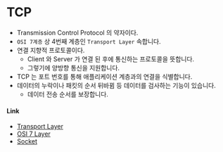 # TCP
  - Transmission Control Protocol 의 약자이다.
  - `OSI 7계층` 상 4번째 계층인 `Transport Layer` 속합니다.
  - 연결 지향적 프로토콜이다.
    - Client 와 Server 가 연결 된 후에 통신하는 프로토콜을 뜻합니다. 
    - 그렇기에 양방향 통신을 지원합니다.
  - TCP 는 포트 번호를 통해 애플리케이션 계층과의 연결을 식별합니다.
  - 데이터의 누락이나 패킷의 순서 뒤바뀜 등 데이터를 검사하는 기능이 있습니다.
    - 데이터 전송 순서를 보장합니다.

#### Link
  - [Transport Layer](/protocol/transport-layer.md)
  - [OSI 7 Layer](/protocol/osi-7-layer.md)
  - [Socket](/protocol/socket.md)